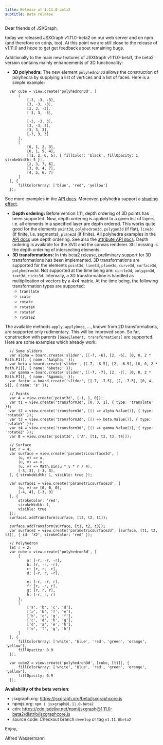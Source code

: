 ```yaml
---
title: Release of 1.11.0-beta2
subtitle: Beta release
---
```


Dear friends of JSXGraph,

today we released JSXGraph v1.11.0-beta2 on our web server and on npm (and therefore on cdnjs, too). At this point we are still close to the release of v1.11.0
and hope to get get feedback about remaining bugs. 

Additionally to the main new features of JSXGraph v1.11.0-beta1, the beta2 version contains mainly enhancements of 3D functionality:

- __3D polyhedra:__ The new element `polyhedron3d` allows the construction of polyhedra by supplying a list of vertices and a list of faces.
Here is a simple example:

```.javascript
  var cube = view.create('polyhedron3d', [
      [
          [-3, -3, -3],
          [3, -3, -3],
          [3, 3, -3],
          [-3, 3, -3],

          [-3, -3, 3],
          [3, -3, 3],
          [3, 3, 3],
          [-3, 3, 3]
      ],
      [
          [0, 1, 2, 3],
          [0, 1, 5, 4],
          [[1, 2, 6, 5], { fillColor: 'black', fillOpacity: 1, strokeWidth: 5 }],
          [2, 3, 7, 6],
          [3, 0, 4, 7],
          [4, 5, 6, 7]
      ]
  ], {
      fillColorArray: ['blue', 'red', 'yellow']
  });
```

See more examples in the [API docs](https://jsxgraph.org/beta/docs/symbols/Polyhedron3D.html). Moreover, polyhedra support a
[shading effect](https://jsxgraph.org/beta/docs/symbols/Face3D.html#shader).

- __Depth ordering:__ Before version 1.11, depth ordering of 3D points has been supported. Now, depth ordering is applied to a
given list of layers, i.e. all elements in a specified layer are depth ordered. This works quite good for the elements `point3d`, 
`polyhedron3d`, `polygon3d` (if flat), `line3d` (if finite, i.e. segments), `plane3d` (if finite). 
All polyhedra examples in the [API docs](https://jsxgraph.org/beta/docs/symbols/Polyhedron3D.html) use depth ordering. See also
the [attribute API docs](https://jsxgraph.org/beta//docs/symbols/View3D.html#depthOrder).
Depth ordering is available for the SVG and the canvas renderer. Still missing is the depth ordering of intersecting elements. 
- __3D transformations:__ In this beta2 release, preliminary support for 3D transformations has been implemented.
3D transformations are supported for the elements 
`point3d`, `line3d`, `plane3d`, `curve3d`, `surface3d`, `polyhedron3d`. Not supported at the time being are: `circle3d`, `polygon3d`, `text3d`, `ticks3d`.
Internally, a 3D transformation is handled as multiplication of vectors by a 4x4 matrix.
At the time being, the following transformation types are supported:
  - `translate`
  - `scale`
  - `rotate`
  - `rotateX`
  - `rotateY`
  - `rotateZ`
  
The available methods `apply`, `applyOnce`, ..., known from 2D transformations, are supported only rudimentary. This will be improved soon.
So far, construction with parents `[baseElement, transformations]` are supported.
Here are some examples which already work:

```.javascript
  // Some sliders
  var alpha = board.create('slider', [[-7, -6], [2, -6], [0, 0, 2 * Math.PI]], { name: '&alpha;' });
  var beta = board.create('slider', [[-7, -6.5], [2, -6.5], [0, 0, 2 * Math.PI]], { name: '&beta;' });
  var gamma = board.create('slider', [[-7, -7], [2, -7], [0, 0, 2 * Math.PI]], { name: '&gamma;' });
  var factor = board.create('slider', [[-7, -7.5], [2, -7.5], [0, 4, 5]], { name: 's' });

  // Points
  var A = view.create('point3d', [-1, 1, 0]);
  var t1 = view.create('transform3d', [0, 0, 1], { type: 'translate' });
  var t2 = view.create('transform3d', [() => alpha.Value()], { type: 'rotateX' });
  var t3 = view.create('transform3d', [() => beta.Value()], { type: 'rotateY' });
  var t4 = view.create('transform3d', [() => gamma.Value()], { type: 'rotateZ' });
  var B = view.create('point3d', ['A', [t1, t2, t3, t4]]);

  // Surface
  let r = 4;
  var surface = view.create('parametricsurface3d', [
      (u, v) => u,
      (u, v) => v,
      (u, v) => Math.sin(u * v * r / 4),
      [-3, 3], [-3, 3],
  ], { strokeWidth: 1, visible: true });

  var surface1 = view.create('parametricsurface3d', [
      (u, v) => [0, 0, 0],
      [-4, 4], [-3, 3]
  ], {
      strokeColor: 'red',
      strokeWidth: 1,
      visible: true
  });
  surface1.addTransform(surface, [t3, t2, t1]);

  surface.addTransform(surface, [t1, t2, t3]);
  var surface2 = view.create('parametricsurface3d', [surface, [t1, t2, t3]], { id: 'X2', strokeColor: 'red' });

  // Polyhedron
  let r = 2;
  var cube = view.create('polyhedron3d', [
      {
          a: [-r, -r, -r],
          b: [r, -r, -r],
          c: [r, r, -r],
          d: [-r, r, -r],

          e: [-r, -r, r],
          f: [r, -r, r],
          g: [r, r, r],
          h: [-r, r, r]
      },
      [
          ['a', 'b', 'c', 'd'],
          ['a', 'b', 'f', 'e'],
          ['b', 'c', 'g', 'f'],
          ['c', 'd', 'h', 'g'],
          ['d', 'a', 'e', 'h'],
          ['e', 'f', 'g', 'h']
      ]
  ], {
      fillColorArray: ['white', 'blue', 'red', 'green', 'orange', 'yellow'],
      fillOpacity: 0.9
  });

  var cube2 = view.create('polyhedron3d', [cube, [t1]], {
      fillColorArray: ['white', 'blue', 'red', 'green', 'orange', 'yellow'],
      fillOpacity: 0.9
  });
```

__Availability of the beta version:__

- jsxgraph.org: <https://jsxgraph.org/beta/jsxgraphcore.js>
- npmjs.org: `npm i jsxgraph@1.11.0-beta2`
- cdn: <https://cdn.jsdelivr.net/npm/jsxgraph@1.11.0-beta2/distrib/jsxgraphcore.js>
- source code: Checkout branch `develop` or tag `v1.11.0beta2`

Enjoy,

Alfred Wassermann



